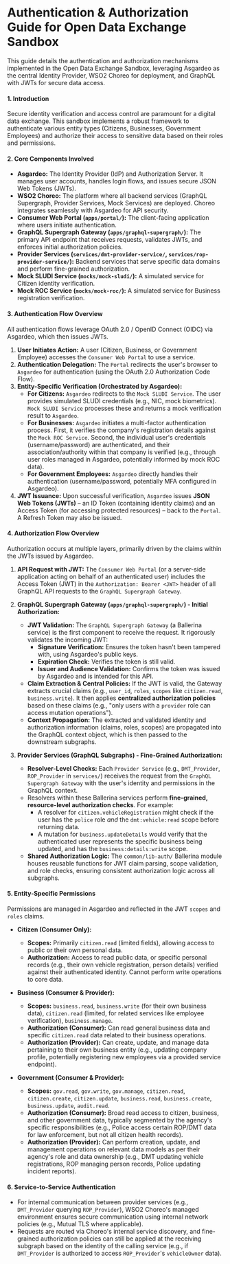 # Authentication & Authorization Guide for Open Data Exchange Sandbox

This guide details the authentication and authorization mechanisms implemented in the Open Data Exchange Sandbox, leveraging Asgardeo as the central Identity Provider, WSO2 Choreo for deployment, and GraphQL with JWTs for secure data access.

#### 1\. Introduction

Secure identity verification and access control are paramount for a digital data exchange. This sandbox implements a robust framework to authenticate various entity types (Citizens, Businesses, Government Employees) and authorize their access to sensitive data based on their roles and permissions.

#### 2\. Core Components Involved

  * **Asgardeo:** The Identity Provider (IdP) and Authorization Server. It manages user accounts, handles login flows, and issues secure JSON Web Tokens (JWTs).
  * **WSO2 Choreo:** The platform where all backend services (GraphQL Supergraph, Provider Services, Mock Services) are deployed. Choreo integrates seamlessly with Asgardeo for API security.
  * **Consumer Web Portal (`apps/portal/`):** The client-facing application where users initiate authentication.
  * **GraphQL Supergraph Gateway (`apps/graphql-supergraph/`):** The primary API endpoint that receives requests, validates JWTs, and enforces initial authorization policies.
  * **Provider Services (`services/dmt-provider-service/`, `services/rop-provider-service/`):** Backend services that serve specific data domains and perform fine-grained authorization.
  * **Mock SLUDI Service (`mocks/mock-sludi/`):** A simulated service for Citizen identity verification.
  * **Mock ROC Service (`mocks/mock-roc/`):** A simulated service for Business registration verification.

#### 3\. Authentication Flow Overview

All authentication flows leverage OAuth 2.0 / OpenID Connect (OIDC) via Asgardeo, which then issues JWTs.

1.  **User Initiates Action:** A user (Citizen, Business, or Government Employee) accesses the `Consumer Web Portal` to use a service.
2.  **Authentication Delegation:** The `Portal` redirects the user's browser to `Asgardeo` for authentication (using the OAuth 2.0 Authorization Code Flow).
3.  **Entity-Specific Verification (Orchestrated by Asgardeo):**
      * **For Citizens:** `Asgardeo` redirects to the `Mock SLUDI Service`. The user provides simulated SLUDI credentials (e.g., NIC, mock biometrics). `Mock SLUDI Service` processes these and returns a mock verification result to `Asgardeo`.
      * **For Businesses:** `Asgardeo` initiates a multi-factor authentication process. First, it verifies the company's registration details against the `Mock ROC Service`. Second, the individual user's credentials (username/password) are authenticated, and their association/authority within that company is verified (e.g., through user roles managed in Asgardeo, potentially informed by mock ROC data).
      * **For Government Employees:** `Asgardeo` directly handles their authentication (username/password, potentially MFA configured in Asgardeo).
4.  **JWT Issuance:** Upon successful verification, `Asgardeo` issues **JSON Web Tokens (JWTs)** – an ID Token (containing identity claims) and an Access Token (for accessing protected resources) – back to the `Portal`. A Refresh Token may also be issued.

#### 4\. Authorization Flow Overview

Authorization occurs at multiple layers, primarily driven by the claims within the JWTs issued by Asgardeo.

1.  **API Request with JWT:** The `Consumer Web Portal` (or a server-side application acting on behalf of an authenticated user) includes the Access Token (JWT) in the `Authorization: Bearer <JWT>` header of all GraphQL API requests to the `GraphQL Supergraph Gateway`.

2.  **GraphQL Supergraph Gateway (`apps/graphql-supergraph/`) - Initial Authorization:**

      * **JWT Validation:** The `GraphQL Supergraph Gateway` (a Ballerina service) is the first component to receive the request. It rigorously validates the incoming JWT:
          * **Signature Verification:** Ensures the token hasn't been tampered with, using Asgardeo's public keys.
          * **Expiration Check:** Verifies the token is still valid.
          * **Issuer and Audience Validation:** Confirms the token was issued by Asgardeo and is intended for this API.
      * **Claim Extraction & Central Policies:** If the JWT is valid, the Gateway extracts crucial claims (e.g., `user_id`, `roles`, `scopes` like `citizen.read`, `business.write`). It then applies **centralized authorization policies** based on these claims (e.g., "only users with a `provider` role can access mutation operations").
      * **Context Propagation:** The extracted and validated identity and authorization information (claims, roles, scopes) are propagated into the GraphQL context object, which is then passed to the downstream subgraphs.

3.  **Provider Services (GraphQL Subgraphs) - Fine-Grained Authorization:**

      * **Resolver-Level Checks:** Each `Provider Service` (e.g., `DMT_Provider`, `ROP_Provider` in `services/`) receives the request from the `GraphQL Supergraph Gateway` with the user's identity and permissions in the GraphQL context.
      * Resolvers within these Ballerina services perform **fine-grained, resource-level authorization checks**. For example:
          * A resolver for `citizen.vehicleRegistration` might check if the user has the `police` role *and* the `dmt:vehicle:read` scope before returning data.
          * A mutation for `business.updateDetails` would verify that the authenticated user represents the specific business being updated, and has the `business:details:write` scope.
      * **Shared Authorization Logic:** The `common/lib-auth/` Ballerina module houses reusable functions for JWT claim parsing, scope validation, and role checks, ensuring consistent authorization logic across all subgraphs.

#### 5\. Entity-Specific Permissions

Permissions are managed in Asgardeo and reflected in the JWT `scopes` and `roles` claims.

  * **Citizen (Consumer Only):**

      * **Scopes:** Primarily `citizen.read` (limited fields), allowing access to public or their own personal data.
      * **Authorization:** Access to read public data, or specific personal records (e.g., their own vehicle registration, person details) verified against their authenticated identity. Cannot perform write operations to core data.

  * **Business (Consumer & Provider):**

      * **Scopes:** `business.read`, `business.write` (for their own business data), `citizen.read` (limited, for related services like employee verification), `business.manage`.
      * **Authorization (Consumer):** Can read general business data and specific `citizen.read` data related to their business operations.
      * **Authorization (Provider):** Can create, update, and manage data pertaining to their own business entity (e.g., updating company profile, potentially registering new employees via a provided service endpoint).

  * **Government (Consumer & Provider):**

      * **Scopes:** `gov.read`, `gov.write`, `gov.manage`, `citizen.read`, `citizen.create`, `citizen.update`, `business.read`, `business.create`, `business.update`, `audit.read`.
      * **Authorization (Consumer):** Broad read access to citizen, business, and other government data, typically segmented by the agency's specific responsibilities (e.g., Police access certain ROP/DMT data for law enforcement, but not all citizen health records).
      * **Authorization (Provider):** Can perform creation, update, and management operations on relevant data models as per their agency's role and data ownership (e.g., DMT updating vehicle registrations, ROP managing person records, Police updating incident reports).

#### 6\. Service-to-Service Authentication

  * For internal communication between provider services (e.g., `DMT_Provider` querying `ROP_Provider`), WSO2 Choreo's managed environment ensures secure communication using internal network policies (e.g., Mutual TLS where applicable).
  * Requests are routed via Choreo's internal service discovery, and fine-grained authorization policies can still be applied at the receiving subgraph based on the identity of the calling service (e.g., if `DMT_Provider` is authorized to access `ROP_Provider`'s `vehicleOwner` data).